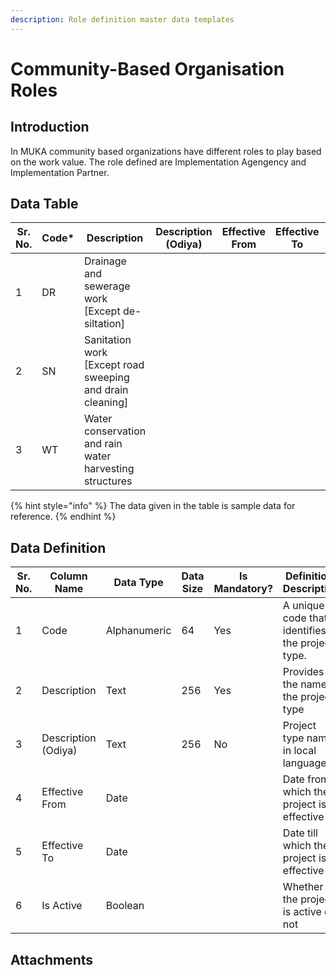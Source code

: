 ```yaml
---
description: Role definition master data templates
---
```


# Community-Based Organisation Roles

## Introduction

In MUKA community based organizations have different roles to play based on the work value. The role defined are Implementation Agengency and Implementation Partner.&#x20;

## Data Table

| Sr. No. | Code\* | Description                                                | Description (Odiya) | Effective From | Effective To | Is Active |
| ------- | ------ | ---------------------------------------------------------- | ------------------- | -------------- | ------------ | --------- |
| 1       | DR     | Drainage and sewerage work \[Except de-siltation]          |                     |                |              |           |
| 2       | SN     | Sanitation work \[Except road sweeping and drain cleaning] |                     |                |              |           |
| 3       | WT     | Water conservation and rain water harvesting structures    |                     |                |              |           |

{% hint style="info" %}
The data given in the table is sample data for reference.
{% endhint %}

## Data Definition

| Sr. No. | Column Name         | Data Type    | Data Size | Is Mandatory? | Definition/ Description                         |
| ------- | ------------------- | ------------ | --------- | ------------- | ----------------------------------------------- |
| 1       | Code                | Alphanumeric | 64        | Yes           | A unique code that identifies the project type. |
| 2       | Description         | Text         | 256       | Yes           | Provides the name of the project type           |
| 3       | Description (Odiya) | Text         | 256       | No            | Project type name in local language             |
| 4       | Effective From      | Date         |           |               | Date from which the project is effective        |
| 5       | Effective To        | Date         |           |               | Date till which the project is effective        |
| 6       | Is Active           | Boolean      |           |               | Whether the project is active or not            |

## Attachments
